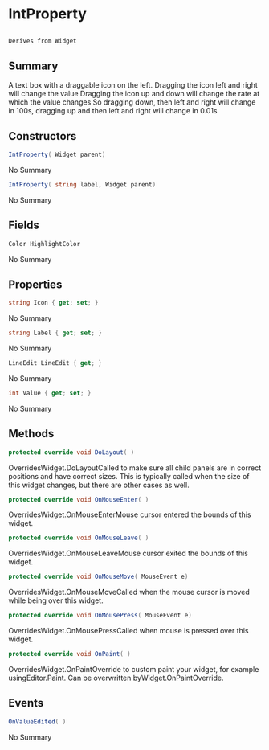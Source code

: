 # IntProperty

## 
```c#
Derives from Widget
```

## Summary

A text box with a draggable icon on the left.
Dragging the icon left and right will change the value
Dragging the icon up and down will change the rate at which the value changes
So dragging down, then left and right will change in 100s, dragging up and then left and right will change in 0.01s
## Constructors

```c#
IntProperty( Widget parent) 
```
No Summary
```c#
IntProperty( string label, Widget parent) 
```
No Summary
## Fields

```c#
Color HighlightColor
```
No Summary
## Properties

```c#
string Icon { get; set; } 
```
No Summary
```c#
string Label { get; set; } 
```
No Summary
```c#
LineEdit LineEdit { get; } 
```
No Summary
```c#
int Value { get; set; } 
```
No Summary
## Methods

```c#
protected override void DoLayout( ) 
```
OverridesWidget.DoLayoutCalled to make sure all child panels are in correct positions and have correct sizes.
This is typically called when the size of this widget changes, but there are other cases as well.
```c#
protected override void OnMouseEnter( ) 
```
OverridesWidget.OnMouseEnterMouse cursor entered the bounds of this widget.
```c#
protected override void OnMouseLeave( ) 
```
OverridesWidget.OnMouseLeaveMouse cursor exited the bounds of this widget.
```c#
protected override void OnMouseMove( MouseEvent e) 
```
OverridesWidget.OnMouseMoveCalled when the mouse cursor is moved while being over this widget.
```c#
protected override void OnMousePress( MouseEvent e) 
```
OverridesWidget.OnMousePressCalled when mouse is pressed over this widget.
```c#
protected override void OnPaint( ) 
```
OverridesWidget.OnPaintOverride to custom paint your widget, for example usingEditor.Paint. Can be overwritten byWidget.OnPaintOverride.
## Events

```c#
OnValueEdited( ) 
```
No Summary
